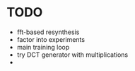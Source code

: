 # TODO

- fft-based resynthesis
- factor into experiments
- main training loop
- try DCT generator with multiplications
- 
